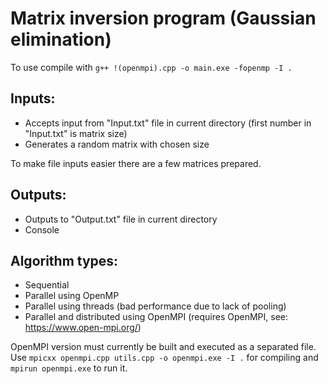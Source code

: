 # Matrix inversion program (Gaussian elimination)

To use compile with `g++ !(openmpi).cpp -o main.exe -fopenmp -I .`

## Inputs:

- Accepts input from "Input.txt" file in current directory (first number in "Input.txt" is matrix size)
- Generates a random matrix with chosen size

To make file inputs easier there are a few matrices prepared.

## Outputs:

- Outputs to "Output.txt" file in current directory
- Console

## Algorithm types:

- Sequential
- Parallel using OpenMP
- Parallel using threads (bad performance due to lack of pooling)
- Parallel and distributed using OpenMPI (requires OpenMPI, see: https://www.open-mpi.org/)

OpenMPI version must currently be built and executed as a separated file.
Use `mpicxx openmpi.cpp utils.cpp -o openmpi.exe -I .` for compiling and `mpirun openmpi.exe` to run it.
